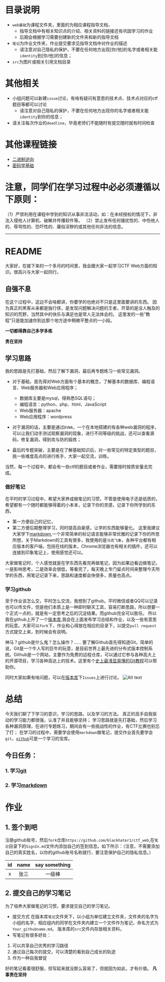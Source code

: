 # 目录说明
- `web基础`为课程文件夹，里面的为相应课程指导文档，
	- 指导文档中有相关知识点的介绍、相关资料的链接还有巩固学习的作业
	- 后期会根据学习需要创建新的文件夹和新的指导文档
- `笔记`为作业文件夹，作业提交要求见指导文档中对作业的描述
	- 请注意对自己隐私的保护，不要在任何地方出现[你/他]的名字或者相关能`identity`到[你/他]的信息；
- `src`为图片或相关引用文档目录

# 其他相关
* 小组问题可以新建`issue`讨论，有啥有疑问有意思的技术点、技术点对应的ctf题目等都可以讨论
	- 请注意对自己隐私的保护，不要在任何地方出现你的名字或者相关能`identity`到你的信息；
* 请关注每次作业的`deadline`，毕竟老师们不能随时有提交随时就有时间检查

# 其他课程链接
* [二进制逆向](https://github.com/DigBullTech-Michael/ctf_re)
* [密码学基础](https://github.com/DigBullTech-sec0cr/Cryptology)

# 注意，同学们在学习过程中必必须遵循以下原则：
（1）严禁利用在课程中学到的知识从事非法活动，如：在未经授权的情况下，非法入侵他人计算机、破解并传播软件等。
（2）禁止发布任何骚扰性的、中伤他人的、辱骂性的、恐吓性的、庸俗淫秽的或其他任何非法的信息。

---

# README
大家好，在接下来的一个多月的时间里，我会跟大家一起学习CTF Web方面的知识。很高兴与大家一起同行。

## 自强不息
在这个过程中，这边不会啥都讲，你要学的也绝对不只是这里面要讲的东西。
因为真正的黑客从来都是独行侠，是发现问题解决问题的王者，开垦的是没人触及的知识的荒野，当然其中的快乐与满足也是常人无法体会的。
这里发的一些”教程“只是能加速你到达那个地方途中稍微平整点的一小段。

**一切都得靠自己多学多练**

**贵在坚持**

## 学习思路
我的思路是先打基础，然后了解下漏洞，最后再专题练习一些常见漏洞。
* 对于基础，首先得对Web方面有个基本的概念，了解基本的数据库、编程语言、Web服务器和Web应用程序；
	* 数据库主要是mysql，得熟悉SQL语句；
	* 编程语言：python、php、html、JavaScript
	* Web服务器：apache
	* Web应用程序：wordpress

* 对于漏洞的话，主要是通过`DVWA`，一个在本地搭建的有各种web漏洞的程序，可以让我们动手测试观察漏洞的现象，进行不同等级的挑战，还可以查看源码，修复漏洞，得到攻与防的锻炼；
* 最后的专题突破，主要是在了解基础知识后，对一些常见的特定类型的题目，挑一些难度高点的进行练手，大家一起交流，训练。

当然，每一个过程中，都会有一些ctf的题目或者作业，需要按时按质安量去完成。

### 做好笔记
在平时的学习过程中，希望大家养成做笔记的习惯，不管是使用电子还是纸质的，希望都有一个随时都能够得着的小本本，记录下你的灵感，记录下你所学到的东西，
* 第一方便自己的记忆，
* 第二方便后期整理学习，同时提高自豪感，让学的东西能够量化。
这里我建议大家学下[markdown](https://guides.github.com/features/mastering-markdown/#what),一个非常简单的标记语言能够非常优雅的记录下你的所思所想，关于Markdown的工具有很多，我使用的是`马克飞象`，各种平台都有相应版本的客户端，包括在线的版本，Chrome浏览器也有相关的插件，还可以连接到印象笔记上，使用感觉还可以。

大家做笔记时，个人感觉就是在学东西先看完再做笔记，因为如果边看边做笔记，一是影响思考，二是效率会很低，等看完了，每天晚上专门留点时间来整理今天所学的东西，用笔记记录下来，思路和速度都会快很多，质量也高点。

### 学习github
至于作业该怎么交，平时怎么交流，我想到了github。平时微信或者QQ可以记录也可以传文件，但是他们本质上是一种即时聊天工具，容易打断思路，所以想要一个正式一点的，就是有一定思考之后的沉淀结果。而github完全可以胜任。
所以我在github上开了一个[版本库](https://github.com/blackhater1/ctf_web),我会在上面发布学习总结和作业，以及一些有意思的玩意。大家可以`fork`下，作业和心得放在相应的目录下，以提交`pull request`方式提交上来，到时候会有说明。

神马？github是什么鬼？怎么操作？……
要了解Github首先得知道Git，简单的说，Git是一个牛人写的巨牛的玩意，是目前世界上最先进的分布式版本控制系统。Github是一个网站，主要作为免费的远程仓库，可以通过它参与各种高大上的开源项目，学习各种高达上的技术。这里有个[史上最浅显易懂的Git教程](https://www.liaoxuefeng.com/wiki/0013739516305929606dd18361248578c67b8067c8c017b000)可以帮助你。

同时大家如果有啥问题，可以在[版本库](https://github.com/blackhater1/ctf_web)下`Issues`上进行讨论。
![Alt text](./1510726979294.png)

# 总结
今天我们聊了下学习的意识，学习的思路，以及学习的方法。
真正的高手自我驱动的学习能力都很强，认准了并且能够坚持；
学习思路就是先打基础，然后学习各种漏洞原理，在进行专题练习，期间会有一些挑战性的作业，有CTF比赛也别忘了打；
在学习的过程中，需要学会使用`markdown`做笔记，提交作业首先要学会`git`，[`github`](https://github.com/)可是一个学习的宝库。
## 今日任务：
### 1. 学习[git](https://www.liaoxuefeng.com/wiki/0013739516305929606dd18361248578c67b8067c8c017b000)
### 2. 学习[markdown](https://guides.github.com/features/mastering-markdown/#what)

# 作业
## 1. 签个到吧
注册github账号，然后`fork`仓库`https://github.com/blackhater1/ctf_web`,在`笔记`目录下的`SignIn.md`文件内添加自己的签到信息。如下所示：（注意，不需要添加自己的真实姓名，以你的github账号名称就行，要注意保护自己的隐私信息。）

id | name | say something
:--: | :--: | :--:
x|张三|一级棒

## 2. 提交自己的学习笔记
为了培养大家做笔记的习惯，要求提交自己的学习笔记。
* 提交方式
 在版本库`笔记`文件夹下，以小组为单位建立文件夹，文件夹的名字为小组的名字，相应组内的同学在文件夹内建立一个文件作为笔记，命名方式为`Your_githubname.md`。
 版本库的`src`文件内存放相关资料。
* 写笔记有很多好处：
1. 可以共享自己优秀的学习路径
1. 通过自己每次的提交，可以清楚的看到自己成长的轨迹
1. 作为一种自我督促

好的笔记看着很舒服，但写起来就没那么容易了，但就因为如此，才有价值。
**凡事贵在坚持**
